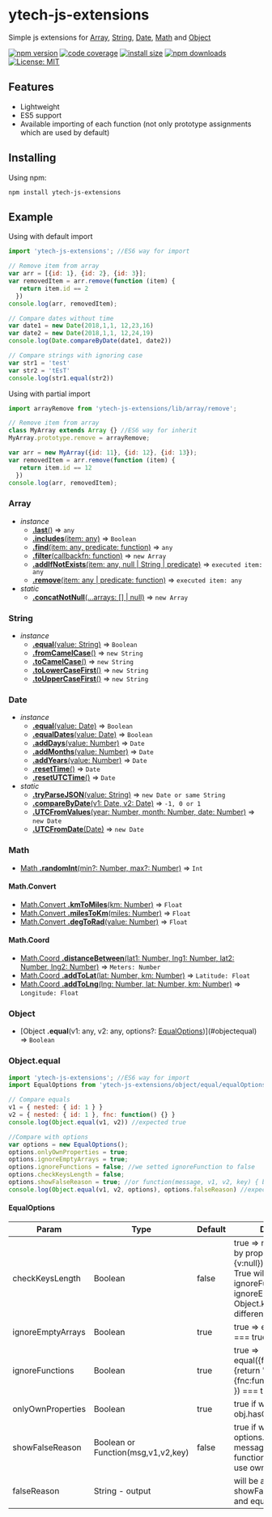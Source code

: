 # ytech-js-extensions

Simple js extensions for [Array](#array), [String](#string), [Date](#date), [Math](#math) and [Object](#object)

[![npm version](https://img.shields.io/npm/v/ytech-js-extensions.svg?style=flat-square)](https://www.npmjs.com/package/ytech-js-extensions)
[![code coverage](https://coveralls.io/repos/github/Yegorich555/ytech-js-extensions/badge.svg?style=flat-square)](https://coveralls.io/github/Yegorich555/ytech-js-extensions)
[![install size](https://packagephobia.now.sh/badge?p=ytech-js-extensions)](https://packagephobia.now.sh/result?p=ytech-js-extensions)
[![npm downloads](https://img.shields.io/npm/dm/ytech-js-extensions.svg?style=flat-square)](http://npm-stat.com/charts.html?package=ytech-js-extensions)
[![License: MIT](https://img.shields.io/badge/License-MIT-yellow.svg)](https://opensource.org/licenses/MIT)

## Features

- Lightweight
- ES5 support
- Available importing of each function (not only prototype assignments which are used by default)

## Installing

Using npm:

```npm
npm install ytech-js-extensions
```

## Example

Using with default import

```js
import 'ytech-js-extensions'; //ES6 way for import

// Remove item from array
var arr = [{id: 1}, {id: 2}, {id: 3}];
var removedItem = arr.remove(function (item) {
   return item.id == 2
  })
console.log(arr, removedItem);

// Compare dates without time
var date1 = new Date(2018,1,1, 12,23,16)
var date2 = new Date(2018,1,1, 12,24,19)
console.log(Date.compareByDate(date1, date2))

// Compare strings with ignoring case
var str1 = 'test'
var str2 = 'tEsT'
console.log(str1.equal(str2))

```

Using with partial import

```js
import arrayRemove from 'ytech-js-extensions/lib/array/remove';

// Remove item from array
class MyArray extends Array {} //ES6 way for inherit
MyArray.prototype.remove = arrayRemove;

var arr = new MyArray({id: 11}, {id: 12}, {id: 13});
var removedItem = arr.remove(function (item) {
   return item.id == 12
  })
console.log(arr, removedItem);

```

### Array

- _instance_
  - [**.last**()](#array) ⇒ `any`
  - [**.includes**(item: any)](#array) ⇒ `Boolean`
  - [**.find**(item: any, predicate: function)](#array) ⇒ `any`
  - [**.filter**(callbackfn: function)](#array) ⇒ `new Array`
  - [**.addIfNotExists**(item: any, null | String | predicate)](#array) ⇒ `executed item: any`
  - [**.remove**(item: any | predicate: function)](#array) ⇒ `executed item: any`
- _static_
  - [**.concatNotNull**(...arrays: [] | null)](#array) ⇒ `new Array`

### String

- _instance_
  - [**.equal**(value: String)](#string) ⇒ `Boolean`
  - [**.fromCamelCase**()](#string) ⇒ `new String`
  - [**.toCamelCase**()](#string) ⇒ `new String`
  - [**.toLowerCaseFirst**()](#string) ⇒ `new String`
  - [**.toUpperCaseFirst**()](#string) ⇒ `new String`

### Date

- _instance_
  - [**.equal**(value: Date)](#date) ⇒ `Boolean`
  - [**.equalDates**(value: Date)](#date) ⇒ `Boolean`
  - [**.addDays**(value: Number)](#date) ⇒ `Date`
  - [**.addMonths**(value: Number)](#date) ⇒ `Date`
  - [**.addYears**(value: Number)](#date) ⇒ `Date`
  - [**.resetTime**()](#date) ⇒ `Date`
  - [**.resetUTCTime**()](#date) ⇒ `Date`
- _static_
  - [**.tryParseJSON**(value: String)](#date) ⇒ `new Date or same String`
  - [**.compareByDate**(v1: Date, v2: Date)](#date) ⇒ `-1, 0 or 1`
  - [**.UTCFromValues**(year: Number, month: Number, date: Number)](#date) ⇒ `new Date`
  - [**.UTCFromDate**(Date)](#date) ⇒ `new Date`

### Math

- [Math **.randomInt**(min?: Number, max?: Number)](#math) ⇒ `Int`

#### Math.Convert

- [Math.Convert **.kmToMiles**(km: Number)](#mathconvert) ⇒ `Float`
- [Math.Convert **.milesToKm**(miles: Number)](#mathconvert) ⇒ `Float`
- [Math.Convert **.degToRad**(value: Number)](#mathconvert) ⇒ `Float`

#### Math.Coord

- [Math.Coord **.distanceBetween**(lat1: Number, lng1: Number, lat2: Number, lng2: Number)](#mathcoord) ⇒ `Meters: Number`
- [Math.Coord **.addToLat**(lat: Number, km: Number)](#mathcoord) ⇒ `Latitude: Float`
- [Math.Coord **.addToLng**(lng: Number, lat: Number, km: Number)](#mathcoord) ⇒ `Longitude: Float`

### Object

- [Object **.equal**(v1: any, v2: any, options?: [EqualOptions](equaloptions))](#objectequal) ⇒ `Boolean`

### Object.equal

```js
import 'ytech-js-extensions'; //ES6 way for import
import EqualOptions from 'ytech-js-extensions/object/equal/equalOptions.js';

// Compare equals
v1 = { nested: { id: 1 } }
v2 = { nested: { id: 1 }, fnc: function() {} }
console.log(Object.equal(v1, v2)) //expected true

//Compare with options
var options = new EqualOptions();
options.onlyOwnProperties = true;
options.ignoreEmptyArrays = true;
options.ignoreFunctions = false; //we setted ignoreFunction to false
options.checkKeysLength = false;
options.showFalseReason = true; //or function(message, v1, v2, key) { bla-bla; return message}
console.log(Object.equal(v1, v2, options), options.falseReason) //expected false and falseReason as string message

```

#### EqualOptions

| Param             | Type                               | Default | Description                                                                                                                                                                                     |
| ----------------- | ---------------------------------- | ------- | ----------------------------------------------------------------------------------------------------------------------------------------------------------------------------------------------- |
| checkKeysLength   | Boolean                            | false   | true => restrict comparing by properties: equal({}, {v:null}) === false. </br> True will ignore ignoreFunctions and ignoreEmptyArrays if Object.keys.length are different                       |
| ignoreEmptyArrays | Boolean                            | true    | true => equal({}, {arr:[]}) === true                                                                                                                                                            |
| ignoreFunctions   | Boolean                            | true    | true => equal({fnc:function(){return 's'} }, {fnc:function(){return 'b'} }) === true                                                                                                            |
| onlyOwnProperties | Boolean                            | true    | true if we need to use obj.hasOwnProperty(key)                                                                                                                                                  |
| showFalseReason   | Boolean or Function(msg,v1,v2,key) | false   | true if we need to add to options.falseReason message if equal is false </br>                                                                       function if we need to use own report-logic |
| falseReason       | String - output                    |         | will be added message if showFalseReason != true and equal is false                                                                                                                             |